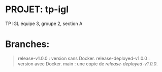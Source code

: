 # PROJET: tp-igl
TP IGL équipe 3, groupe 2, section A

# Branches:
> release-v1.0.0 : version sans Docker.
> release-deployed-v1.0.0 : version avec Docker.
> main : une copie de *release-deployed-v1.0.0*.
